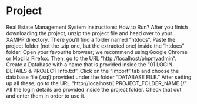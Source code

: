 # Project
Real Estate Management System 
Instructions: How to Run?
After you finish downloading the project, unzip the project file and head over to your XAMPP directory.
There you’ll find a folder named “htdocs”.
Paste the project folder (not the .zip one, but the extracted one) inside the “htdocs” folder.
Open your favourite browser; we recommend using Google Chrome or Mozilla Firefox.
Then, go to the URL “http://localhost/phpmyadmin“.
Create a Database with a name that is provided inside the “01 LOGIN DETAILS & PROJECT Info.txt”.
Click on the “Import” tab and choose the database file (.sql) provided under the folder “DATABASE FILE.”
After setting up all these, go to the URL “http://localhost/[ PROJECT_FOLDER_NAME ]/“
All the login details are provided inside the project folder. Check that out and enter them in order to use it.
